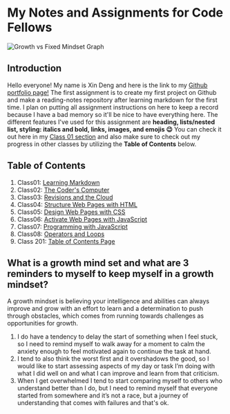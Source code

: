 # My Notes and Assignments for Code Fellows

![Growth vs Fixed Mindset Graph](https://upload.wikimedia.org/wikipedia/commons/0/09/Fixed_and_growth_mindsets.png)

## Introduction

Hello everyone! My name is Xin Deng and here is the link to my [Github portfolio page!](https://github.com/xind14) The first assignment is to create my first project on Github and make a reading-notes repository after learning markdown for the first time. I plan on putting all assignment instructions on here to keep a record because I have a bad memory so it'll be nice to have everything here. The different features I've used for this assignment are **heading, lists/nested list, styling: italics and bold, links, images, and emojis 😉** You can check it out here in my [Class 01 section](code-102/Class01.md) and also make sure to check out my progress in other classes by utilizing the **Table of Contents** below.

## Table of Contents

1. Class01: [Learning Markdown](code-102/Class01.md)
2. Class02: [The Coder's Computer](code-102/Class02.md)
3. Class03: [Revisions and the Cloud](code-102/Class03.md)
4. Class04: [Structure Web Pages with HTML](code-102/Class04.md)
5. Class05: [Design Web Pages with CSS](code-102/Class05.md)
6. Class06: [Activate Web Pages with JavaScript](code-102/Class06.md)
7. Class07: [Programming with JavaScript](code-102/Class07.md)
8. Class08: [Operators and Loops](code-102/Class08.md)
9. Class 201: [Table of Contents Page](code-201/README.md)

## What is a growth mind set and what are 3 reminders to myself to keep myself in a growth mindset?

A growth mindset is believing your intelligence and abilities can always improve and grow with an effort to learn and a determination to push through obstacles, which comes from running towards challenges as opportunities for growth.

1. I do have a tendency to delay the start of something when I feel stuck, so I need to remind myself to walk away for a moment to calm the anxiety enough to feel motivated again to continue the task at hand.
2. I tend to also think the worst first and it overshadows the good, so I would like to start assessing aspects of my day or task I’m doing with what I did well on and what I can improve and learn from that criticism.
3. When I get overwhelmed I tend to start comparing myself to others who understand better than I do, but I need to remind myself that everyone started from somewhere and it’s not a race, but a journey of understanding that comes with failures and that's ok.